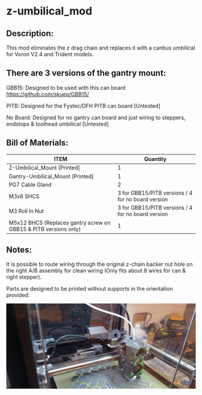 # z-umbilical_mod
## Description:

This mod eliminates the z drag chain and replaces it with a canbus umbilical for Voron V2.4 and Trident models.

## There are 3 versions of the gantry mount:

GBB15: Designed to be used with this can board https://github.com/skuep/GBB15/

PITB: Designed for the Fystec/DFH PITB can board [Untested]

No Board: Designed for no gantry can board and just wiring to steppers, endstops & toolhead umbilical [Untested]

## Bill of Materials:

| ITEM | Quantity |
| -- | -------- |
| Z-Umbilical_Mount [Printed] | 1 |
| Gantry-Umbilical_Mount [Printed] | 1 |
| PG7 Cable Gland | 2 |
| M3x8 SHCS | 3 for GBB15/PITB versions / 4 for no board version |
| M3 Roll In Nut | 3 for GBB15/PITB versions / 4 for no board version      |
| M5x12 BHCS (Replaces gantry screw on GBB15 & PITB versions only) | 1        |

## Notes:

It is possible to route wiring through the original z-chain backer nut hole on the right A/B assembly for clean wiring (Only fits about 8 wires for can & right stepper).

Parts are designed to be printed without supports in the orientation provided.

![Gantry Image](images/gantry_image.jpg?raw=true "Gantry Image")
